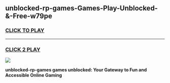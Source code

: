 
## unblocked-rp-games-Games-Play-Unblocked-&-Free-w79pe
<h3>
<a href="https://premium76.site?title=unblocked-rp-games&ref=24A">CLICK TO PLAY</a></h3>
<hr>

<h3>
<a href="https://premium76.site?title=unblocked-rp-games&ref=24A">CLICK 2 PLAY</a>
  
</h3>

<a href="https://premium76.site?title=unblocked-rp-games&ref=24A"><img src="https://clearcache.store/games.png"></a>


**unblocked-rp-games games unblocked: Your Gateway to Fun and Accessible Online Gaming**
